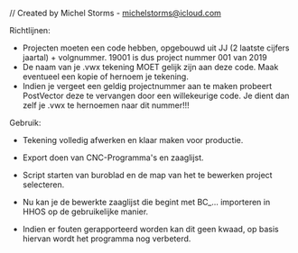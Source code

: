 //  Created by Michel Storms - michelstorms@icloud.com

Richtlijnen:
- Projecten moeten een code hebben, opgebouwd uit JJ (2 laatste cijfers jaartal) + volgnummer.
    19001 is dus project nummer 001 van 2019
- De naam van je .vwx tekening MOET gelijk zijn aan deze code. Maak eventueel een kopie of hernoem je tekening.
- Indien je vergeet een geldig projectnummer aan te maken probeert PostVector deze te vervangen door een willekeurige code.
    Je dient dan zelf je .vwx te hernoemen naar dit nummer!!!

Gebruik:
- Tekening volledig afwerken en klaar maken voor productie.

- Export doen van CNC-Programma's en zaaglijst.

- Script starten van buroblad en de map van het te bewerken project selecteren.

- Nu kan je de bewerkte zaaglijst die begint met BC_... importeren in HHOS op de gebruikelijke manier.

- Indien er fouten gerapporteerd worden kan dit geen kwaad, op basis hiervan wordt het programma nog verbeterd.
